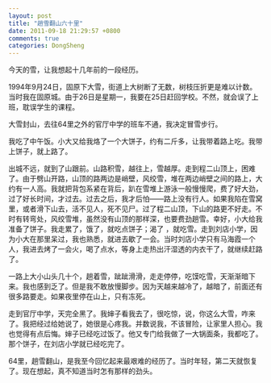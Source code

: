 ```yaml
---
layout: post
title: "趟雪翻山六十里"
date: 2011-09-18 21:29:57 +0800
comments: true
categories: DongSheng
---
```



今天的雪，让我想起十几年前的一段经历。

1994年9月24日，固原下大雪，街道上大树断了无数，树枝压折更是难以计数。当时我在固原城。由于26日是星期一，我要在25日赶回学校。不然，就会误了上班，耽误学生的课程。

大雪封山，去往64里之外的官厅中学的班车不通，我决定冒雪步行。

我吃了中午饭。小大又给我烙了一个大饼子，约有二斤多，让我带着路上吃。我带上饼子，就上路了。

出城不远，就到了山跟前。山路积雪，越往上，雪越厚。走到程二山顶上，困难了。由于劈山开路，山顶的路两边是峭壁，风绞雪，堆在两边峭壁之间的路上，大约有一人高。我就把背包系紧在背后，趴在雪堆上游泳一般慢慢爬，费了好大劲，过了好长时间，才过去。过去之后，我才后怕——路上没有行人。如果我陷在雪窝里，或者滑下山去，活不见人，死不见尸。过了程二山顶，下山的路更不好走。不时有转弯处，风绞雪堆，虽然没有山顶的那样深，也要费劲趟雪。幸好，小大给我准备了饼子。我走累了，饿了，就吃点饼子；渴了 ，就吃雪。走到刘店小学，因为小大在那里呆过，我也熟悉，就进去歇了一会。当时刘店小学只有马海霞一个人，我进去烤了一会火，喝了点水，等身上走热出汗湿透的内衣干了，就继续赶路了。

一路上大小山头几十个，趟着雪，跐跐滑滑，走走停停，吃馍吃雪，天渐渐暗下来。我也感到乏了。但是我不敢放慢脚步。因为天越来越冷了，越暗了，前面还有很多路要走。如果夜里停在山上，只有冻死。

走到官厅中学，天完全黑了。我婶子看我去了，很吃惊，说，你这么大雪，咋来了。我把经过给她说了，她很是心疼我。并数说我，不该冒险，让家里人担心。我也觉得有点后悔。婶子已经吃过饭了。他又专门给我做了一大锅面条，我都吃了。那个饼子，在刘店小学就已经吃完了。

64里，趟雪翻山，是我至今回忆起来最艰难的经历了。当时年轻，第二天就恢复了。现在想起，真不知道当时怎有那样的劲头。
